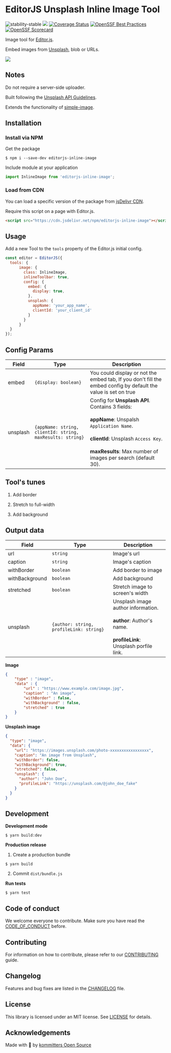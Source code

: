 # EditorJS Unsplash Inline Image Tool

![stability-stable](https://img.shields.io/badge/stability-stable-green.svg)
![](https://badgen.net/badge/Editor.js/v2.0/blue)
[![Coverage Status](https://coveralls.io/repos/github/kommitters/editorjs-inline-image/badge.svg)](https://coveralls.io/github/kommitters/editorjs-inline-image)
[![OpenSSF Best Practices](https://bestpractices.coreinfrastructure.org/projects/6469/badge)](https://bestpractices.coreinfrastructure.org/projects/6469)
[![OpenSSF Scorecard](https://api.securityscorecards.dev/projects/github.com/kommitters/editorjs-inline-image/badge)](https://api.securityscorecards.dev/projects/github.com/kommitters/editorjs-inline-image)


Image tool for [Editor.js](https://editorjs.io).

Embed images from [Unsplash](https://unsplash.com/), blob or URLs.

![](assets/demo.gif)

## Notes

Do not require a server-side uploader.

Built following the [Unsplash API Guidelines](https://help.unsplash.com/en/articles/2511245-unsplash-api-guidelines).

Extends the functionality of [simple-image](https://github.com/editor-js/simple-image).

## Installation

### Install via NPM
Get the package
```shell
$ npm i --save-dev editorjs-inline-image
```

Include module at your application

```javascript
import InlineImage from 'editorjs-inline-image';
```

### Load from CDN

You can load a specific version of the package from [jsDelivr CDN](https://www.jsdelivr.com/package/npm/editorjs-inline-image).

Require this script on a page with Editor.js.

```html
<script src="https://cdn.jsdelivr.net/npm/editorjs-inline-image"></script>
```

## Usage

Add a new Tool to the `tools` property of the Editor.js initial config.

```javascript
const editor = EditorJS({
  tools: {
      image: {
        class: InlineImage,
        inlineToolbar: true,
        config: {
          embed: {
            display: true,
          },
          unsplash: {
            appName: 'your_app_name',
            clientId: 'your_client_id'
          }
        }
      }
  }
});
```

## Config Params

| Field          | Type      | Description                     |
| -------------- | --------- | ------------------------------- |
| embed          | `{display: boolean}` | You could display or not the embed tab, If you don't fill the embed config by default the value is set on true
| unsplash       | `{appName: string, clientId: string, maxResults: string}`  | Config for **Unsplash API**. Contains 3 fields: <br><br> **appName**: Unspalsh `Application Name`. <br><br> **clientId**: Unsplash `Access Key`. <br><br> **maxResults**: Max number of images per search (default 30).                    |

## Tool's tunes

1. Add border

2. Stretch to full-width

3. Add background

## Output data

| Field          | Type      | Description                     |
| -------------- | --------- | ------------------------------- |
| url            | `string`  | Image's url                     |
| caption        | `string`  | Image's caption                 |
| withBorder     | `boolean` | Add border to image             |
| withBackground | `boolean` | Add background          |
| stretched      | `boolean` | Stretch image to screen's width |
| unsplash       | `{author: string, profileLink: string}` | Unsplash image author information. <br><br> **author**: Author's name. <br><br> **profileLink**: Unsplash porfile link.

**Image**

```json
{
    "type" : "image",
    "data" : {
        "url" : "https://www.example.com/image.jpg",
        "caption" : "An image",
        "withBorder" : false,
        "withBackground" : false,
        "stretched" : true
    }
}
```

**Unsplash image**

```json
{
  "type": "image",
  "data": {
    "url": "https://images.unsplash.com/photo-xxxxxxxxxxxxxxxxx",
    "caption": "An image from Unsplash",
    "withBorder": false,
    "withBackground": true,
    "stretched": false,
    "unsplash": {
      "author": "John Doe",
      "profileLink": "https://unsplash.com/@john_doe_fake"
    }
  }
}
```

## Development

**Development mode**
```shell
$ yarn build:dev
```

**Production release**
1. Create a production bundle
```shell
$ yarn build
```

2. Commit `dist/bundle.js`

**Run tests**
```shell
$ yarn test
```

## Code of conduct
We welcome everyone to contribute. Make sure you have read the [CODE_OF_CONDUCT][coc] before.

## Contributing
For information on how to contribute, please refer to our [CONTRIBUTING][contributing] guide.

## Changelog
Features and bug fixes are listed in the [CHANGELOG][changelog] file.

## License
This library is licensed under an MIT license. See [LICENSE][license] for details.

## Acknowledgements
Made with 💙 by [kommitters Open Source](https://kommit.co)

[license]: https://github.com/kommitters/editorjs-inline-image/blob/master/LICENSE
[coc]: https://github.com/kommitters/editorjs-inline-image/blob/master/CODE_OF_CONDUCT.md
[changelog]: https://github.com/kommitters/editorjs-inline-image/blob/master/CHANGELOG.md
[contributing]: https://github.com/kommitters/editorjs-inline-image/blob/master/CONTRIBUTING.md
